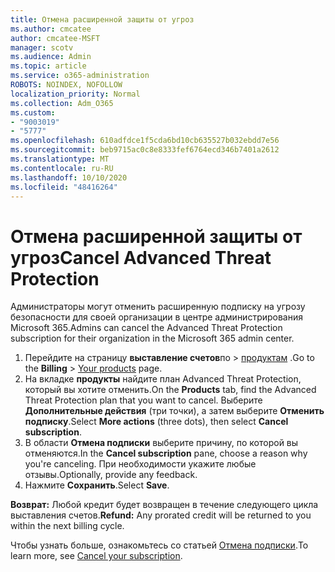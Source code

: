 ```yaml
---
title: Отмена расширенной защиты от угроз
ms.author: cmcatee
author: cmcatee-MSFT
manager: scotv
ms.audience: Admin
ms.topic: article
ms.service: o365-administration
ROBOTS: NOINDEX, NOFOLLOW
localization_priority: Normal
ms.collection: Adm_O365
ms.custom:
- "9003019"
- "5777"
ms.openlocfilehash: 610adfdce1f5cda6bd10cb635527b032ebdd7e56
ms.sourcegitcommit: beb9715ac0c8e8333fef6764ecd346b7401a2612
ms.translationtype: MT
ms.contentlocale: ru-RU
ms.lasthandoff: 10/10/2020
ms.locfileid: "48416264"
---
```

# <a name="cancel-advanced-threat-protection"></a><span data-ttu-id="a1c64-102">Отмена расширенной защиты от угроз</span><span class="sxs-lookup"><span data-stu-id="a1c64-102">Cancel Advanced Threat Protection</span></span>

<span data-ttu-id="a1c64-103">Администраторы могут отменить расширенную подписку на угрозу безопасности для своей организации в центре администрирования Microsoft 365.</span><span class="sxs-lookup"><span data-stu-id="a1c64-103">Admins can cancel the Advanced Threat Protection subscription for their organization in the Microsoft 365 admin center.</span></span>

1. <span data-ttu-id="a1c64-104">Перейдите на страницу **выставление счетов**по  >  [продуктам](https://go.microsoft.com/fwlink/p/?linkid=842054) .</span><span class="sxs-lookup"><span data-stu-id="a1c64-104">Go to the  **Billing** > [Your products](https://go.microsoft.com/fwlink/p/?linkid=842054) page.</span></span>
2. <span data-ttu-id="a1c64-105">На вкладке **продукты** найдите план Advanced Threat Protection, который вы хотите отменить.</span><span class="sxs-lookup"><span data-stu-id="a1c64-105">On the **Products** tab, find the Advanced Threat Protection plan that you want to cancel.</span></span> <span data-ttu-id="a1c64-106">Выберите **Дополнительные действия** (три точки), а затем выберите **Отменить подписку**.</span><span class="sxs-lookup"><span data-stu-id="a1c64-106">Select **More actions** (three dots), then select **Cancel subscription**.</span></span>
3. <span data-ttu-id="a1c64-107">В области **Отмена подписки** выберите причину, по которой вы отменяются.</span><span class="sxs-lookup"><span data-stu-id="a1c64-107">In the **Cancel subscription** pane, choose a reason why you're canceling.</span></span> <span data-ttu-id="a1c64-108">При необходимости укажите любые отзывы.</span><span class="sxs-lookup"><span data-stu-id="a1c64-108">Optionally, provide any feedback.</span></span>
4. <span data-ttu-id="a1c64-109">Нажмите **Сохранить**.</span><span class="sxs-lookup"><span data-stu-id="a1c64-109">Select **Save**.</span></span>

<span data-ttu-id="a1c64-110">**Возврат:** Любой кредит будет возвращен в течение следующего цикла выставления счетов.</span><span class="sxs-lookup"><span data-stu-id="a1c64-110">**Refund:** Any prorated credit will be returned to you within the next billing cycle.</span></span>

<span data-ttu-id="a1c64-111">Чтобы узнать больше, ознакомьтесь со статьей [Отмена подписки](https://docs.microsoft.com/microsoft-365/commerce/subscriptions/cancel-your-subscription).</span><span class="sxs-lookup"><span data-stu-id="a1c64-111">To learn more, see [Cancel your subscription](https://docs.microsoft.com/microsoft-365/commerce/subscriptions/cancel-your-subscription).</span></span>